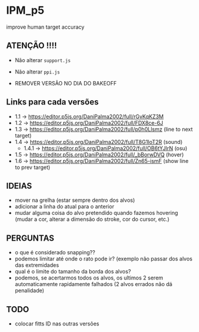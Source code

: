 # IPM_p5
improve human target accuracy

## ATENÇÃO !!!!
- Não alterar ```support.js```
- Não alterar ```ppi.js```

- REMOVER VERSÃO NO DIA DO BAKEOFF


## Links para cada versões
- 1.1 -> https://editor.p5js.org/DaniPalma2002/full/rGvKqKZ3M
- 1.2 -> https://editor.p5js.org/DaniPalma2002/full/FDX8ce-6J
- 1.3 -> https://editor.p5js.org/DaniPalma2002/full/p0h0Llsmz (line to next target)
- 1.4 -> https://editor.p5js.org/DaniPalma2002/full/T8G1IoT2R (sound)
  - 1.4.1 -> https://editor.p5js.org/DaniPalma2002/full/OB6tYJlrN (osu)
- 1.5 -> https://editor.p5js.org/DaniPalma2002/full/_bBorwDVQ (hover)
- 1.6 -> https://editor.p5js.org/DaniPalma2002/full/Zn65-ismF (show line to prev target)


## IDEIAS
- mover na grelha (estar sempre dentro dos alvos)
- adicionar a linha do atual para o anterior
- mudar alguma coisa do alvo pretendido quando fazemos hovering (mudar a cor, alterar a dimensão do stroke, cor do cursor, etc.)



## PERGUNTAS
- o que é considerado snapping??
- podemos limitar até onde o rato pode ir? (exemplo não passar dos alvos das extremidades
- qual é o limite do tamanho da borda dos alvos?
- podemos, se acertarmos todos os alvos, os ultimos 2 serem automaticamente rapidamente falhados (2 alvos errados não dá penalidade)

## TODO
- colocar fitts ID nas outras versões
